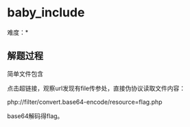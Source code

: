 # baby_include

难度：*

## 解题过程

简单文件包含

点击超链接，观察url发现有file传参处，直接伪协议读取文件内容：

php://filter/convert.base64-encode/resource=flag.php

base64解码得flag。

